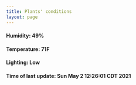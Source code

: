 ```yaml
---
title: Plants' conditions
layout: page
---
```



#### Humidity: 49%
#### Temperature: 71F
#### Lighting: Low
#### Time of last update: Sun May  2 12:26:01 CDT 2021
